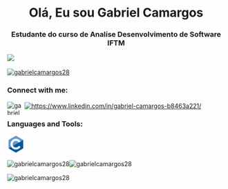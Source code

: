 <h1 align="center">Olá, Eu sou Gabriel Camargos</h1>
<h3 align="center">Estudante do curso de Analíse Desenvolvimento de Software IFTM</h3>

<p align="left"> <img src="https://komarev.com/ghpvc/?username=gabrielcamargos28&label=Profile%20views&color=0e75b6&style=flat&langs_count=7&theme=dracula"
</p>

<p align="left"> <a href="https://github.com/ryo-ma/github-profile-trophy"><img src="https://github-profile-trophy.vercel.app/?username=gabrielcamargos28&langs_count=7&theme=dracula" alt="gabrielcamargos28" /></a> </p>

<h3 align="left"><b>Connect with me:</b></h3>
<p align="left">
<a href="https://www.linkedin.com/in/gabriel-camargos-b8463a221/" target="blank">
<img align="center" src="https://raw.githubusercontent.com/rahuldkjain/github-profile-readme-generator/master/src/images/icons/Social/linked-in-alt.svg" alt="https://www.linkedin.com/in/gabriel-camargos-b8463a221/" height="30" width="40" /></a>
<a href="https://instagram.com/gabriel_pcamargos" target="blank"><img align="left" src="https://raw.githubusercontent.com/rahuldkjain/github-profile-readme-generator/master/src/images/icons/Social/instagram.svg" alt="gabriel_pcamargos" height="30" width="40" /></a>
</p>

<h3 align="left">Languages and Tools:</h3>
<p align="left"> <a href="https://www.cprogramming.com/" target="_blank" rel="noreferrer"> <img src="https://raw.githubusercontent.com/devicons/devicon/master/icons/c/c-original.svg" alt="c" width="40" height="40"/> </a> </p>

<p><img align="left" src="https://github-readme-stats.vercel.app/api/top-langs?username=gabrielcamargos28&show_icons=true&locale=en&layout=compact&langs_count=7&theme=dracula" alt="gabrielcamargos28" /></p>

<p>&nbsp;<img align="left" src="https://github-readme-stats.vercel.app/api?username=gabrielcamargos28&show_icons=true&locale=en&langs_count=7&theme=dracula" alt="gabrielcamargos28" /></p>

<p><img align="center" src="https://github-readme-streak-stats.herokuapp.com/?user=gabrielcamargos28&&langs_count=7&theme=dracula" alt="gabrielcamargos28" /></p>


